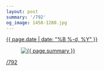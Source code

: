 ```yaml
---
layout: post
summary: '/792'
og_image: 1458-1280.jpg
---
```


<div class="post">
 <time>
  <a href="/1458">
   {{ page.date | date: "%B %-d, %Y" }}
  </a>
 </time>
 <a href="/1458">
  <figure data-taken="8/25/2021">
   <img alt="{{ page.summary }}" sizes="(min-width: 700px) 50vw, calc(100vw - 2rem)" src="{{ site.assets_url }}/1458-640.jpg" srcset="{{ site.assets_url }}/1458-320.jpg 320w, {{ site.assets_url }}/1458-640.jpg 640w, {{ site.assets_url }}/1458-960.jpg 960w, {{ site.assets_url }}/1458-1280.jpg 1280w"/>
  </figure>
 </a>
 <span>
  <a href="http://life.aaronjgreenberg.com/792">
   /792
  </a>
 </span>
</div>
